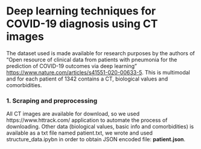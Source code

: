 # Deep learning techniques for COVID-19 diagnosis using CT images

The dataset used is made available for research purposes by the authors of “Open resource of clinical data from patients with pneumonia for the prediction of COVID-19 outcomes via deep learning” https://www.nature.com/articles/s41551-020-00633-5. This is multimodal and for each patient of 1342 contains a CT, biological values and comorbidities.

<h3>1. Scraping and preprocessing</h3>
All CT images are available for download, so we used https://www.httrack.com/ application to automate the process of downloading. Other data (biological values, basic info and comorbidities) is available as a txt file named patient.txt, we wrote and used structure_data.ipybn in order to obtain JSON encoded file: <b>patient.json</b>.
